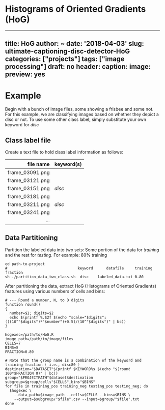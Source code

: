 # Histograms of Oriented Gradients (HoG)
---
title: HoG
author: ~
date: '2018-04-03'
slug: ultimate-captioning-disc-detector-HoG
categories: ["projects"]
tags: ["image processing"]
draft: no
header:
  caption:
  image:
  preview: yes
---

# Example
Begin with a bunch of image files, some showing a frisbee and some not. For this example, we are classifying images based on whether they depict a disc or not. To use some other class label, simply substitute your own keyword for _disc_

## Class label file
Create a text file to hold class label information as follows:

|file name       |keyword(s)|
|---------------:|:---------|
|frame_03091.png |          |
|frame_03121.png |          |
|frame_03151.png | _disc_   |
|frame_03181.png |          |
|frame_03211.png | _disc_   |
|frame_03241.png |          |
|...| |

## Data Partitioning
Partition the labeled data into two sets: Some portion of the data for *training* and the rest for *testing*. For example: 80% training

```{bash}
cd path-to-project
#                                keyword      datafile     training fraction
sh ./partition_data_two_class.sh  disc    labeled_data.txt 0.80
```

After partitioning the data, extract HoG (Histograms of Oriented Gradients) features using various numbers of cells and bins:

```{bash}
# --- Round a number, N, to D digits
function round() 
{
  number=$1; digits=$2
  echo $(printf %.$2f $(echo "scale="$digits";(((10^"$digits")*"$number")+0.5)/(10^"$digits")" | bc))
}

hogexec=/path/to/HoG.R
image_path=/path/to/image/files
CELLS=7
BINS=8
FRACTION=0.80

# Note that the group name is a combination of the keyword and training fraction ( i.e., disc80 )
destination="$DATASET"$(printf $KEYWORD%s $(echo "$(round 100*$FRACTION 0)" | bc))
group="$PROJECTPATH"$dataset$destination
subgroup=$group/cells"$CELLS"_bins"$BINS"
for file in training_pos training_neg testing_pos testing_neg; do
  $hogexec \
    --data_path=$image_path --cells=$CELLS --bins=$BINS \
    --output=$subgroup/"$file".csv --input=$group/"$file".txt
done        
```
